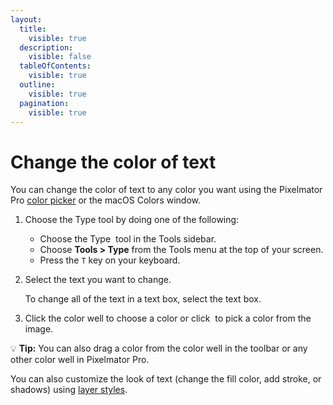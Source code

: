 ```yaml
---
layout:
  title:
    visible: true
  description:
    visible: false
  tableOfContents:
    visible: true
  outline:
    visible: true
  pagination:
    visible: true
---
```


# Change the color of text

You can change the color of text to any color you want using the Pixelmator Pro [color picker](../pixelmator-pro-basics/choose-and-manage-colors-in-pixelmator-pro.md) or the macOS Colors window.

1. Choose the Type tool by doing one of the following:
   * Choose the Type <img src="https://help.pixelmator.com/pixelmator-pro/3.5/assets/English/1580998705000.png" alt="" data-size="line"> tool in the Tools sidebar.
   * Choose **Tools > Type** from the Tools menu at the top of your screen.
   * Press the `T` key on your keyboard.
2.  Select the text you want to change.

    To change all of the text in a text box, select the text box. 
3. Click the color well to choose a color or click <img src="https://help.pixelmator.com/pixelmator-pro/3.5/assets/English/1588174408000.png" alt="" data-size="line"> to pick a color from the image.

:bulb: **Tip:** You can also drag a color from the color well in the toolbar or any other color well in Pixelmator Pro.

You can also customize the look of text (change the fill color, add stroke, or shadows) using [layer styles](../customize-layers-using-styles/).
